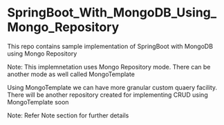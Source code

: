 # SpringBoot_With_MongoDB_Using_Mongo_Repository
This repo contains sample implementation of SpringBoot with MongoDB using Mongo Repository

Note: This implemnetation uses Mongo Repository mode. There can be another mode as well called MongoTemplate

Using MongoTemplate we can have more granular custom quaery facility. There will be another repository created for implementing CRUD using MongoTemplate soon

Note: Refer Note section for further details
